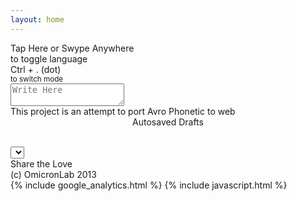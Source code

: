 ```yaml
---
layout: home
---
```


<div class="container wrapper">
	<div id="leftbar" class="leftbar">
		<div id="indicator">
			<span id="mobilehint" class="vason">Tap Here or Swype Anywhere<br>to toggle language</span>
			<div class="avrosprite indicator-bare"></div>
			<div class="avrosprite indicator-glow"></div>
		</div>
		<div class="logoleft">
			<div class="avrosprite logo"></div>
		</div>
		<div class="vason bottomfloat leftbar">
			<span>Ctrl + . (dot)</span><br>
			<small>to switch mode</small>
		</div>
	</div>
	<div id="middle">
	    <div id="main">
			<textarea id="inputor" class="inputor" placeholder="Write Here" spellcheck="false" autocapitalize="off" autocomplete="off" autocorrect="off"></textarea>
	    </div>
	</div>
	<div id="rightbar">
		<div class="logoright">
			<div class="avrosprite logo"></div>
		</div>
		<div class="vason txtright txttop">
			This project is an attempt to port Avro Phonetic to web
		</div>
		<div class="draft vason">
			<center>
			<span>Autosaved Drafts</span>
			<span id="insertDraft" class="btn icon-plus tapbtn"></span>
			<span id="saveDraft" class="btn icon-download tapbtn"></span>
			</center>
			<ul>
			</ul>
			<br>
			<select>
			</select>
			<div id="mobilebtn">
				<span id="mobEditBtn" class="icon-pencil tapbtn"></span>
				<span id="mobViewBtn" class="icon-rocket tapbtn"></span>
				<span id="mobDelBtn"  class="icon-remove tapbtn"></span>
			</div>
		</div>
		<div class="vason share">
			Share the Love <br>
			<div class="sharebuttons">
				<a href="#" class="facebook"><span class="icon-facebook"></span></a>
				<a href="#" class="twitter"><span class="icon-twitter"></span></a>
				<a href="#" class="gplus"><span class="icon-google-plus"></span></a>
			</div>
		</div>
		<div class="vason bottomfloat txtright">
			(c) OmicronLab 2013
		</div>
	</div>
</div>
{% include google_analytics.html %}
{% include javascript.html %}